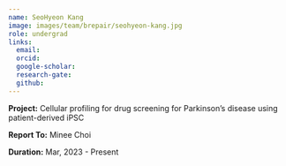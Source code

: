 ```yaml
---
name: SeoHyeon Kang
image: images/team/brepair/seohyeon-kang.jpg
role: undergrad
links:
  email:
  orcid:
  google-scholar:
  research-gate:
  github:
---
```


<strong>Project:</strong> Cellular profiling for drug screening for Parkinson’s disease using patient-derived iPSC <br>

<strong>Report To:</strong> Minee Choi <br>

<strong>Duration:</strong> Mar, 2023 - Present
